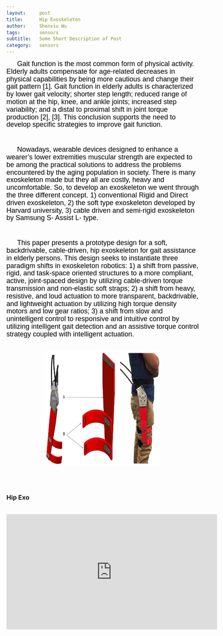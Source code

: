 ```yaml
---
layout:     post
title:      Hip Exoskeleton
author:     Shenxiu Wu
tags: 		sensors
subtitle:  	Some Short Description of Post
category:   sensors
---
```

<!-- Start Writing Below in Markdown -->

<p style="text-indent:2em"><font face="Arial" color = "black" size="4" style="line-height: 1.1">
Gait function is the most common form of physical activity. Elderly adults compensate for age-related decreases in physical capabilities by being more cautious and change their gait pattern [1]. Gait function in elderly adults is characterized by lower gait velocity; shorter step length; reduced range of motion at the hip, knee, and ankle joints; increased step variability; and a distal to proximal shift in joint torque production [2], [3]. This conclusion supports the need to develop specific strategies to improve gait function.</font></p>
<br>
<p style="text-indent:2em"><font face="Arial" color = "black" size="4" style="line-height: 1.1">
Nowadays, wearable devices designed to enhance a wearer’s lower extremities muscular strength are expected to be among the practical solutions to address the problems encountered by the aging population in society. There is many exoskeleton made but they all are costly, heavy and uncomfortable. So, to develop an exoskeleton we went through the three different concept. 1) conventional Rigid and Direct driven exoskeleton, 2) the soft type exoskeleton developed by Harvard university, 3) cable driven and semi-rigid exoskeleton by Samsung S- Assist L- type.</font></p>
<br>
<p style="text-indent:2em"><font face="Arial" color = "black" size="4" style="line-height: 1.1">
This paper presents a prototype design for a soft, backdrivable, cable-driven, hip exoskeleton for gait assistance in elderly persons. This design seeks to instantiate three paradigm shifts in exoskeleton robotics: 1) a shift from passive, rigid, and task-space oriented structures to a more compliant, active, joint-spaced design by utilizing cable-driven torque transmission and non-elastic soft straps; 2) a shift from heavy, resistive, and loud actuation to more transparent, backdrivable, and lightweight actuation by utilizing high torque density motors and low gear ratios; 3) a shift from slow and unintelligent control to responsive and intuitive control by utilizing intelligent gait detection and an assistive torque control strategy coupled with intelligent actuation.</font></p>
<br>
<div align="center"><img width="300" height="300" src="/images/toolbox/orthoses/hip1.jpg"></div>


<!--<img align="right" src="/images/toolbox/sensors/IMU.jpg"/>-->
<!--An IMU is a specific type of sensor that measures angular rate-->

<!--<div align="center"><img width="150" height="150" src="/images/wireless IMU.jpg"></div>-->
<!--
![wireless IMU](/images/wireless IMU.jpg)
-->
<!--
<div style="text-align: center"> 
<img src="/images/wireless IMU.jpg"/> 
</div>
-->

<br><br>
### Hip Exo
<br>
<div align="center">
<iframe width="550" height="300"  src="https://www.youtube.com/embed/64Vlw4Euo4o" frameborder="0" allow="autoplay; encrypted-media" allowfullscreen> </iframe>
</div>
<br><br>
<!--
Some of the information contained in this web site includes intellectual property covered by both issued and pending patent applications. It is intended solely for research, educational and scholarly purposes by not-for-profit research organizations. If you have interest in specific technologies for commercial applications, please contact us [here](/contact.html).
-->

